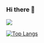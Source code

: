 ### Hi there 👋


![](https://komarev.com/ghpvc/?username=IAMAFIVESTARMAN&style=for-the-badge&label=CREEPERS+TILL+NOW&color=blue)

[![Top Langs](https://github-readme-stats.vercel.app/api/top-langs/?username=IAMAFIVESTARMAN&layout=donut-vertical)](https://github.com/IAMAFIVESTARMAN/github-readme-stats)
<!--
**IAMAFIVESTARMAN/IAMAFIVESTARMAN** is a ✨ _special_ ✨ repository because its `README.md` (this file) appears on your GitHub profile.

Here are some ideas to get you started:

- 🔭 I’m currently working on ...
- 🌱 I’m currently learning ...
- 👯 I’m looking to collaborate on ...
- 🤔 I’m looking for help with ...
- 💬 Ask me about ...
- 📫 How to reach me: ...
- 😄 Pronouns: ...
- ⚡ Fun fact: ...
-->
